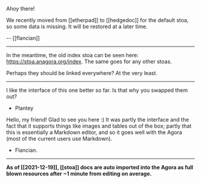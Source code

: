 Ahoy there!

We recently moved from [[etherpad]] to [[hedgedoc]] for the default stoa, so some data is missing. It will be restored at a later time.

-- [[flancian]]

---

In the meantime, the old index stoa can be seen here: https://stoa.anagora.org/index. The same goes for any other stoas.

Perhaps they should be linked everywhere? At the very least.

---
I like the interface of this one better so far. Is that why you swapped them out?
- Plantey

Hello, my friend! Glad to see you here :) It was partly the interface and the fact that it supports things like images and tables out of the box; partly that this is essentially a Markdown editor, and so it goes well with the Agora (most of the current users use Markdown).
- Flancian.

---
**As of [[2021-12-19]], [[stoa]] docs are auto imported into the Agora as full blown resources after ~1 minute from editing on average.**